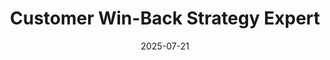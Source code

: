 ---
category: customer-focused
compatible_models:
- GPT-4
- Claude 3
- Gemini Pro
- GPT-3.5
date: '2025-07-21'
description: Create strategic campaigns to re-engage and win back lost customers. This prompt helps design multi-touch win-back programs that understand why customers left and present compelling reasons to return.
layout: prompt
prompt: |
  I'll help you create an effective customer win-back strategy. Let's understand your situation:
  
  **CHURN CONTEXT:**
  - How many customers have you lost? (timeframe)
  - Do you know why they left? (exit data)
  - How long since they were active?
  
  **BUSINESS FACTORS:**
  - Customer acquisition cost vs win-back cost?
  - Average customer lifetime value?
  - Have you tried win-back before?
  
  **WIN-BACK GOALS:**
  - Target reactivation rate?
  - Budget for incentives?
  - Specific segments to prioritize?
  
  Here's your comprehensive win-back strategy:
  
  ## 1. CHURNED CUSTOMER SEGMENTATION
  
  **Reactivation Potential Matrix**:
  
  | Segment | Profile | Churn Reason | Win-back Likelihood | Strategy |
  |---------|---------|--------------|-------------------|----------|
  | Recent Defectors | <90 days | Price/competition | High (25-30%) | Aggressive offers |
  | Seasonal Leavers | Cyclical use | Natural cycle | High (40%) | Timely re-engagement |
  | Bad Experience | Service issue | Dissatisfaction | Medium (15%) | Apology + fix |
  | Natural Churn | Outgrew need | Life change | Low (5%) | New value prop |
  
  **Value Prioritization**:
  - Previous LTV ranking
  - Ease of reactivation
  - Strategic importance
  - Profitability potential
  
  ## 2. WIN-BACK CAMPAIGN SEQUENCE
  
  **Multi-Touch Approach**:
  
  **Email 1** (30 days post-churn):
  - Subject: "We've missed you at [Company]"
  - Acknowledge absence
  - Highlight improvements
  - Soft CTA to explore
  
  **Email 2** (45 days):
  - Subject: "Here's what you've missed"
  - New features/products
  - Success stories
  - Limited-time incentive
  
  **Email 3** (60 days):
  - Subject: "Special offer just for you"
  - Personalized discount
  - Risk-free trial
  - Urgency element
  
  **Email 4** (90 days):
  - Subject: "Final invitation"
  - Best offer
  - Clear deadline
  - Alternative options
  
  ## 3. CHANNEL ORCHESTRATION
  
  **Communication Mix**:
  
  | Channel | Timing | Message Focus | Expected Response |
  |---------|---------|---------------|-------------------|
  | Email | Primary sequence | Value + offers | 5-8% open rate |
  | Direct mail | High-value only | Premium feel | 2-3% response |
  | Phone | Recent high-value | Personal touch | 15-20% contact |
  | Retargeting | Throughout | Brand reminder | 1-2% CTR |
  | SMS | Permission-based | Urgent offers | 10% engagement |
  
  ## 4. OFFER STRATEGY
  
  **Incentive Framework**:
  - **Tier 1** (High value): 50% off 3 months
  - **Tier 2** (Medium): 30% off 1 month
  - **Tier 3** (Low): Free upgrade/addon
  - **Alternative**: Extended trial, bonus credits
  
  **Non-monetary Appeals**:
  - Exclusive access to new features
  - Grandfathered pricing
  - VIP support status
  - Community benefits
  
  ## 5. MEASUREMENT & OPTIMIZATION
  
  **Success Metrics**:
  - Campaign response rate
  - Reactivation rate
  - Revenue recovered
  - Re-churn rate (90 days)
  - ROI vs new acquisition
  
  **Testing Framework**:
  - Subject line variations
  - Offer types/amounts
  - Message timing
  - Channel combinations
  - Creative approaches
  
  **Learning Loop**:
  - Exit interview insights
  - Win-back survey results
  - Behavior analysis
  - Competitive intelligence
slug: customer-win-back-strategy-expert
tags:
- win-back
- reactivation
- churned-customers
- re-engagement
- recovery
tips:
- Analyze churn reasons before designing offers
- Test with small segments before full rollout
- Set win-back attempt limits (avoid desperation)
- Track re-churn rates to ensure quality reactivation
- Learn from both successes and failures
title: Customer Win-Back Strategy Expert
version: 1.0.0
---